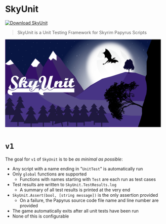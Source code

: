 # SkyUnit

[![Download SkyUnit](https://github.com/SkyrimScripting/SkyrimScripting/raw/main/Resources/DownloadButton.png)](https://github.com/SkyrimScripting/SkyUnit/releases/download/v1/SkyUnit.7z)

> SkyUnit is a Unit Testing Framework for Skyrim Papyrus Scripts

![SkyUnit](Images/Logo.jpg)

# `v1`

The goal for `v1` of `SkyUnit` is to be _as minimal as possible_:

- Any script with a name ending in "`UnitTest`" is automatically run
- Only `global` functions are supported
    - Functions with names starting with `Test` are each run as test cases
- Test results are written to `SkyUnit.TestResults.log`
    - A summary of all test results is printed at the very end
- `SkyUnit.Assert(bool, [string message])` is the only assertion provided
    - On a failure, the Papyrus source code file name and line number are provided
- The game automatically exits after all unit tests have been run
- None of this is configurable
